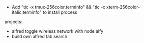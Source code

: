 - Add "tic -x tmux-256color.terminfo" && "tic -x xterm-256color-italic.terminfo" to install process

projects:

- alfred toggle wireless network with node alfy
- build own alfred tab search 
